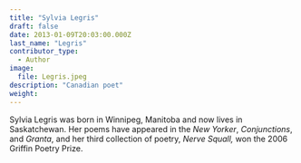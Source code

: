 ```yaml
---
title: "Sylvia Legris"
draft: false
date: 2013-01-09T20:03:00.000Z
last_name: "Legris"
contributor_type:
  - Author
image:
  file: Legris.jpeg
description: "Canadian poet"
weight:
---
```


Sylvia Legris was born in Winnipeg, Manitoba and now lives in Saskatchewan. Her poems have appeared in the _New Yorker_, _Conjunctions_, and _Granta_, and her third collection of poetry, _Nerve Squall,_ won the 2006 Griffin Poetry Prize.

